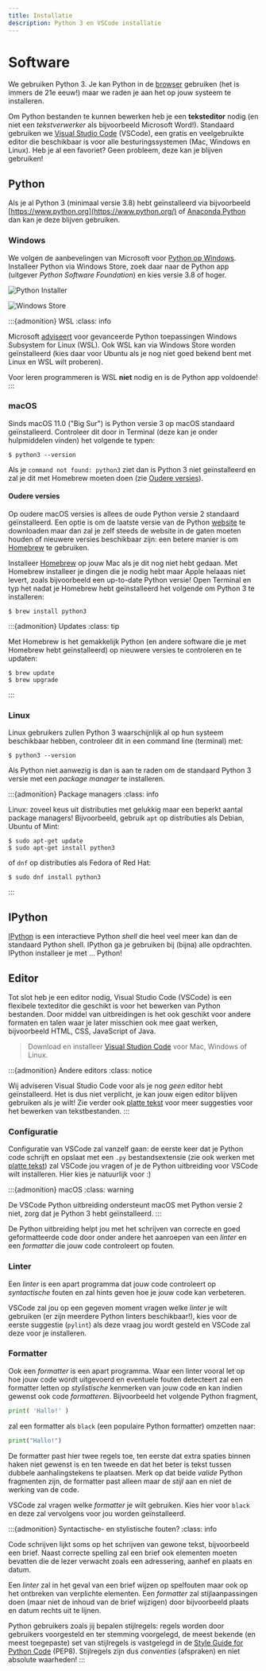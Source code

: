 ```yaml
---
title: Installatie
description: Python 3 en VSCode installatie
---
```


# Software

We gebruiken Python 3. Je kan Python in de [browser](python_browser.md) gebruiken (het is immers de 21e eeuw!) maar we raden je aan het op jouw systeem te installeren.

Om Python bestanden te kunnen bewerken heb je een **teksteditor** nodig (en niet een *tekstverwerker* als bijvoorbeeld Microsoft Word!). Standaard gebruiken we [Visual Studio Code](#editor) (VSCode), een gratis en veelgebruikte editor die beschikbaar is voor alle besturingssystemen (Mac, Windows en Linux). Heb je al een favoriet? Geen probleem, deze kan je blijven gebruiken!

## Python

Als je al Python 3 (minimaal versie 3.8) hebt geïnstalleerd via bijvoorbeeld [https://www.python.org](https://www.python.org/) of [Anaconda Python](https://www.anaconda.com/distribution/) dan kan je deze blijven gebruiken.

### Windows

<!--

Windows store:
pip install etc. installeert in andere scripts dir dan store scripts dir die niet in user path staat

vscode:
installeert met pip in user roaming dir oid, ook niet in user path

Oplossing:
Reguliere python install, aan pad laten toevoegen

pip install ipython

*Voor* vscode wordt opgestart
pip install black pylint

-->

We volgen de aanbevelingen van Microsoft voor [Python op Windows](https://docs.microsoft.com/en-us/windows/python/beginners). Installeer Python via Windows Store, zoek daar naar de Python app (uitgever *Python Software Foundation*) en kies versie 3.8 of hoger.

![Python Installer](images/python_installer.png)

![Windows Store](images/windows_store_python.png)

:::{admonition} WSL
:class: info

Microsoft [adviseert](https://docs.microsoft.com/en-us/windows/python/) voor gevanceerde Python toepassingen Windows Subsystem for Linux (WSL). Ook WSL kan via Windows Store worden geïnstalleerd (kies daar voor Ubuntu als je nog niet goed bekend bent met Linux en WSL wilt proberen).

Voor leren programmeren is WSL **niet** nodig en is de Python app voldoende!
:::

### macOS

Sinds macOS 11.0 ("Big Sur") is Python versie 3 op macOS standaard geïnstalleerd. Controleer dit door in Terminal (deze kan je onder hulpmiddelen vinden) het volgende te typen:

```console
$ python3 --version
```

Als je `command not found: python3` ziet dan is Python 3 niet geïnstalleerd en zal je dit met Homebrew moeten doen (zie [Oudere versies](#oudere-versies)).

#### Oudere versies

Op oudere macOS versies is allees de oude Python versie 2 standaard geïnstalleerd. Een optie is om de laatste versie van de Python [website](https://www.python.org) te downloaden maar dan zal je zelf steeds de website in de gaten moeten houden of nieuwere versies beschikbaar zijn: een betere manier is om [Homebrew](https://brew.sh/) te gebruiken.

Installeer [Homebrew](https://docs.brew.sh/Installation) op jouw Mac als je dit nog niet hebt gedaan. Met Homebrew installeer je dingen die je nodig hebt maar Apple helaaas niet levert, zoals bijvoorbeeld een up-to-date Python versie! Open Terminal en typ het nadat je Homebrew hebt geïnstalleerd het volgende om Python 3 te installeren:

```console
$ brew install python3
```

:::{admonition} Updates
:class: tip

Met Homebrew is het gemakkelijk Python (en andere software die je met Homebrew hebt geïnstalleerd) op nieuwere versies te controleren en te updaten:

```console
$ brew update
$ brew upgrade
```
:::

### Linux

Linux gebruikers zullen Python 3 waarschijnlijk al op hun systeem beschikbaar hebben, controleer dit in een command line (terminal) met:

```console
$ python3 --version
```

Als Python niet aanwezig is dan is aan te raden om de standaard Python 3 versie met een *package manager* te installeren.

:::{admonition} Package managers
:class: info

Linux: zoveel keus uit distributies met gelukkig maar een beperkt aantal package managers! Bijvoorbeeld, gebruik `apt` op distributies als Debian, Ubuntu of Mint:

```console
$ sudo apt-get update
$ sudo apt-get install python3
```

of `dnf` op distributies als Fedora of Red Hat:

```console
$ sudo dnf install python3
```
:::

## IPython

[IPython](https://ipython.readthedocs.io/en/stable/) is een interactieve Python *shell* die heel veel meer kan dan de standaard Python shell. IPython ga je gebruiken bij (bijna) alle opdrachten. IPython installeer je met ... Python!

## Editor

Tot slot heb je een editor nodig, Visual Studio Code (VSCode) is een flexibele texteditor die geschikt is voor het bewerken van Python bestanden. Door middel van uitbreidingen is het ook geschikt voor andere formaten en talen waar je later misschien ook mee gaat werken, bijvoorbeeld HTML, CSS, JavaScript of Java.

> Download en installeer [Visual Studion Code](https://code.visualstudio.com/download) voor Mac, Windows of Linux.

:::{admonition} Andere editors
:class: notice

Wij adviseren Visual Studio Code voor als je nog *geen* editor hebt geïnstalleerd. Het is dus niet verplicht, je kan jouw eigen editor blijven gebruiken als je wilt! Zie verder ook [platte tekst](platte_tekst) voor meer suggesties voor het bewerken van tekstbestanden.
:::

### Configuratie

Configuratie van VSCode zal vanzelf gaan: de eerste keer dat je Python code schrijft en opslaat met een `.py` bestandsextensie (zie ook werken met [platte tekst](platte_tekst)) zal VSCode jou vragen of je de Python uitbreiding voor VSCode wilt installeren. Hier kies je natuurlijk voor :)

:::{admonition} macOS
:class: warning

De VSCode Python uitbreiding ondersteunt macOS met Python versie 2 niet, zorg dat je Python 3 hebt geïnstalleerd.
:::

De Python uitbreiding helpt jou met het schrijven van correcte en goed geformatteerde code door onder andere het aanroepen van een *linter* en een *formatter* die jouw code controleert op fouten.

### Linter

Een *linter* is een apart programma dat jouw code controleert op *syntactische* fouten en zal hints geven hoe je jouw code kan verbeteren.

VSCode zal jou op een gegeven moment vragen welke *linter* je wilt gebruiken (er zijn meerdere Python linters beschikbaar!), kies voor de eerste suggestie (`pylint`) als deze vraag jou wordt gesteld en VSCode zal deze voor je installeren.

### Formatter

Ook een *formatter* is een apart programma. Waar een linter vooral let op hoe jouw code wordt uitgevoerd en eventuele fouten detecteert zal een formatter letten op *stylistische* kenmerken van jouw code en kan indien gewenst ook code *formatteren*. Bijvoorbeeld het volgende Python fragment,

```python
print( 'Hallo!' )
```

zal een formatter als `black` (een populaire Python formatter) omzetten naar:

```python
print("Hallo!")
```

De formatter past hier twee regels toe, ten eerste dat extra spaties binnen haken niet gewenst is en ten tweede en dat het beter is tekst tussen dubbele aanhalingstekens te plaatsen. Merk op dat beide *valide* Python fragmenten zijn, de formatter past alleen maar de *stijl* aan en niet de werking van de code.

<!--
TODO gebruik formatter is optioneel, een aanroep (Ctrl-Shift-i Windows/Linux, Mac ?) zal vragen welke formatter VSCode moet installeren en gebruiken
-->

VSCode zal vragen welke *formatter* je wilt gebruiken. Kies hier voor `black` en deze zal vervolgens voor jou worden geïnstalleerd.

:::{admonition} Syntactische- en stylistische fouten?
:class: info

Code schrijven lijkt soms op het schrijven van gewone tekst, bijvoorbeeld een brief. Naast correcte spelling zal een brief ook elementen moeten bevatten die de lezer verwacht zoals een adressering, aanhef en plaats en datum.

Een *linter* zal in het geval van een brief wijzen op spelfouten maar ook op het ontbreken van verplichte elementen. Een *formatter* zal stijlaanpassingen doen (maar niet de inhoud van de brief wijzigen) door bijvoorbeeld plaats en datum rechts uit te lijnen.

Python gebruikers zoals jij bepalen stijlregels: regels worden door  gebruikers voorgesteld en ter stemming voorgelegd, de meest bekende (en meest toegepaste) set van stijlregels is vastgelegd in de [Style Guide for Python Code](https://www.python.org/dev/peps/pep-0008/) (PEP8). Stijlregels zijn dus *conventies* (afspraken) en niet absolute waarheden!
:::
